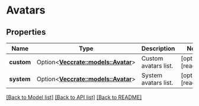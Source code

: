 # Avatars

## Properties

Name | Type | Description | Notes
------------ | ------------- | ------------- | -------------
**custom** | Option<[**Vec<crate::models::Avatar>**](Avatar.md)> | Custom avatars list. | [optional][readonly]
**system** | Option<[**Vec<crate::models::Avatar>**](Avatar.md)> | System avatars list. | [optional][readonly]

[[Back to Model list]](../README.md#documentation-for-models) [[Back to API list]](../README.md#documentation-for-api-endpoints) [[Back to README]](../README.md)


